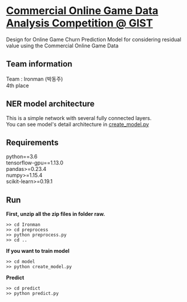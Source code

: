 # [Commercial Online Game Data Analysis Competition @ GIST](https://gist-leaderboard.com/competition/1)
Design for Online Game Churn Prediction Model for considering residual value using the Commercial Online Game Data

## Team information
Team : Ironman (박동주)  
4th place  

## NER model architecture

This is a simple network with several fully connected layers.  
You can see model's detail architecture in [create_model.py](https://github.com/toriving/Commercial-Online-Game-Data-Analysis-Competition/model/create_model.py)


## Requirements

python==3.6  
tensorflow-gpu==1.13.0  
pandas>=0.23.4  
numpy>=1.15.4  
scikit-learn>=0.19.1  


## Run
__First, unzip all the zip files in folder raw.__
```
>> cd Ironman  
>> cd preprocess  
>> python preprocess.py  
>> cd ..  
```

__If you want to train model__  
```
>> cd model  
>> python create_model.py  
```

__Predict__
```
>> cd predict  
>> python predict.py  
```
